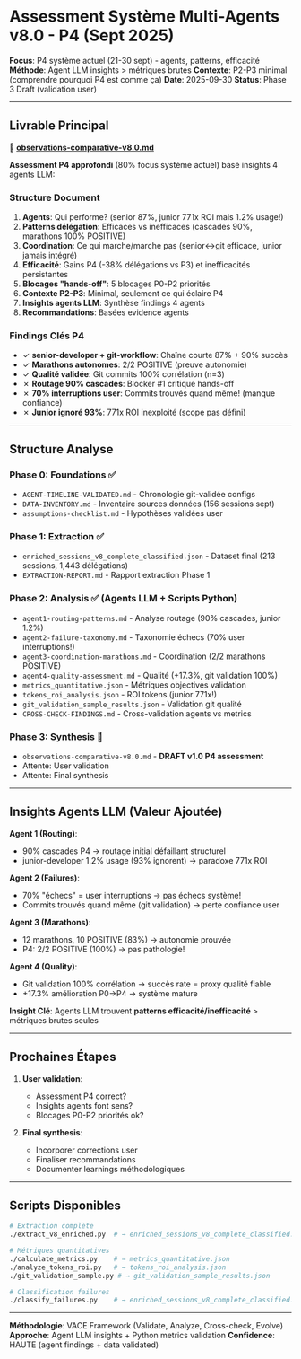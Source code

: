 # Assessment Système Multi-Agents v8.0 - P4 (Sept 2025)

**Focus**: P4 système actuel (21-30 sept) - agents, patterns, efficacité
**Méthode**: Agent LLM insights > métriques brutes
**Contexte**: P2-P3 minimal (comprendre pourquoi P4 est comme ça)
**Date**: 2025-09-30
**Status**: Phase 3 Draft (validation user)

---

## Livrable Principal

**📄 [observations-comparative-v8.0.md](./observations-comparative-v8.0.md)**

**Assessment P4 approfondi** (80% focus système actuel) basé insights 4 agents LLM:

### Structure Document
1. **Agents**: Qui performe? (senior 87%, junior 771x ROI mais 1.2% usage!)
2. **Patterns délégation**: Efficaces vs inefficaces (cascades 90%, marathons 100% POSITIVE)
3. **Coordination**: Ce qui marche/marche pas (senior↔git efficace, junior jamais intégré)
4. **Efficacité**: Gains P4 (-38% délégations vs P3) et inefficacités persistantes
5. **Blocages "hands-off"**: 5 blocages P0-P2 priorités
6. **Contexte P2-P3**: Minimal, seulement ce qui éclaire P4
7. **Insights agents LLM**: Synthèse findings 4 agents
8. **Recommandations**: Basées evidence agents

### Findings Clés P4
- ✓ **senior-developer + git-workflow**: Chaîne courte 87% + 90% succès
- ✓ **Marathons autonomes**: 2/2 POSITIVE (preuve autonomie)
- ✓ **Qualité validée**: Git commits 100% corrélation (n=3)
- ✗ **Routage 90% cascades**: Blocker #1 critique hands-off
- ✗ **70% interruptions user**: Commits trouvés quand même! (manque confiance)
- ✗ **Junior ignoré 93%**: 771x ROI inexploité (scope pas défini)

---

## Structure Analyse

### Phase 0: Foundations ✅
- `AGENT-TIMELINE-VALIDATED.md` - Chronologie git-validée configs
- `DATA-INVENTORY.md` - Inventaire sources données (156 sessions sept)
- `assumptions-checklist.md` - Hypothèses validées user

### Phase 1: Extraction ✅
- `enriched_sessions_v8_complete_classified.json` - Dataset final (213 sessions, 1,443 délégations)
- `EXTRACTION-REPORT.md` - Rapport extraction Phase 1

### Phase 2: Analysis ✅ (Agents LLM + Scripts Python)
- `agent1-routing-patterns.md` - Analyse routage (90% cascades, junior 1.2%)
- `agent2-failure-taxonomy.md` - Taxonomie échecs (70% user interruptions!)
- `agent3-coordination-marathons.md` - Coordination (2/2 marathons POSITIVE)
- `agent4-quality-assessment.md` - Qualité (+17.3%, git validation 100%)
- `metrics_quantitative.json` - Métriques objectives validation
- `tokens_roi_analysis.json` - ROI tokens (junior 771x!)
- `git_validation_sample_results.json` - Validation git qualité
- `CROSS-CHECK-FINDINGS.md` - Cross-validation agents vs metrics

### Phase 3: Synthesis 🔄
- `observations-comparative-v8.0.md` - **DRAFT v1.0 P4 assessment**
- Attente: User validation
- Attente: Final synthesis

---

## Insights Agents LLM (Valeur Ajoutée)

**Agent 1 (Routing)**:
- 90% cascades P4 → routage initial défaillant structurel
- junior-developer 1.2% usage (93% ignorent) → paradoxe 771x ROI

**Agent 2 (Failures)**:
- 70% "échecs" = user interruptions → pas échecs système!
- Commits trouvés quand même (git validation) → perte confiance user

**Agent 3 (Marathons)**:
- 12 marathons, 10 POSITIVE (83%) → autonomie prouvée
- P4: 2/2 POSITIVE (100%) → pas pathologie!

**Agent 4 (Quality)**:
- Git validation 100% corrélation → succès rate = proxy qualité fiable
- +17.3% amélioration P0→P4 → système mature

**Insight Clé**: Agents LLM trouvent **patterns efficacité/inefficacité** > métriques brutes seules

---

## Prochaines Étapes

1. **User validation**:
   - Assessment P4 correct?
   - Insights agents font sens?
   - Blocages P0-P2 priorités ok?

2. **Final synthesis**:
   - Incorporer corrections user
   - Finaliser recommandations
   - Documenter learnings méthodologiques

---

## Scripts Disponibles

```bash
# Extraction complète
./extract_v8_enriched.py  # → enriched_sessions_v8_complete_classified.json

# Métriques quantitatives
./calculate_metrics.py    # → metrics_quantitative.json
./analyze_tokens_roi.py   # → tokens_roi_analysis.json
./git_validation_sample.py # → git_validation_sample_results.json

# Classification failures
./classify_failures.py    # → enriched_sessions_v8_complete_classified.json
```

---

**Méthodologie**: VACE Framework (Validate, Analyze, Cross-check, Evolve)
**Approche**: Agent LLM insights + Python metrics validation
**Confidence**: HAUTE (agent findings + data validated)